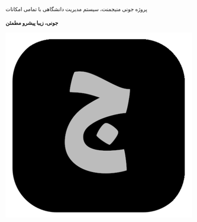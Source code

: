 پروژه جونی منیجمنت، سیستم مدیریت دانشگاهی با تمامی امکانات



#### جونی، زیبا پیشرو مطمئن


![JuniLogo](https://raw.githubusercontent.com/am-shm/juni_managemant_docs/main/docs/juni_logo.png)